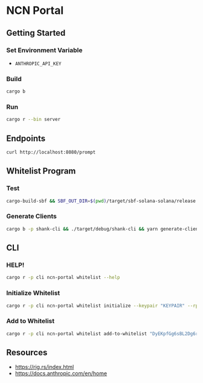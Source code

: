 # NCN Portal

## Getting Started

### Set Environment Variable

- `ANTHROPIC_API_KEY`

### Build

```bash
cargo b
```

### Run

```bash
cargo r --bin server
```

## Endpoints

```bash
curl http://localhost:8080/prompt
```

## Whitelist Program

### Test

```bash
cargo-build-sbf && SBF_OUT_DIR=$(pwd)/target/sbf-solana-solana/release cargo nextest run --all-features
```

### Generate Clients

```bash
cargo b -p shank-cli && ./target/debug/shank-cli && yarn generate-clients && cargo b
```

## CLI

### HELP!

```bash
cargo r -p cli ncn-portal whitelist --help
```

### Initialize Whitelist

```bash
cargo r -p cli ncn-portal whitelist initialize --keypair "KEYPAIR" --rpc-url "https://api.devnet.solana.com" --ncn-portal-program-id "DwyMNTQ5aSduQhx3Pjra9kXeySxjD5YUkC1bDXmvEPFZ"
```

### Add to Whitelist

```bash
cargo r -p cli ncn-portal whitelist add-to-whitelist "DyEKpfGg6sBL2Dg6rnHcsdAHJdCoe7Ur5VWzDzdHkQY6" 100 --keypair "KEYPAIR" --rpc-url "https://api.devnet.solana.com" --ncn-portal-program-id "DwyMNTQ5aSduQhx3Pjra9kXeySxjD5YUkC1bDXmvEPFZ"
```

## Resources
- https://rig.rs/index.html
- https://docs.anthropic.com/en/home


